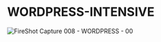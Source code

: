 # WORDPRESS-INTENSIVE
![FireShot Capture 008 - WORDPRESS - 00](https://user-images.githubusercontent.com/97966473/179544864-88219f17-ce8c-49db-9401-32870d6785b1.png)
